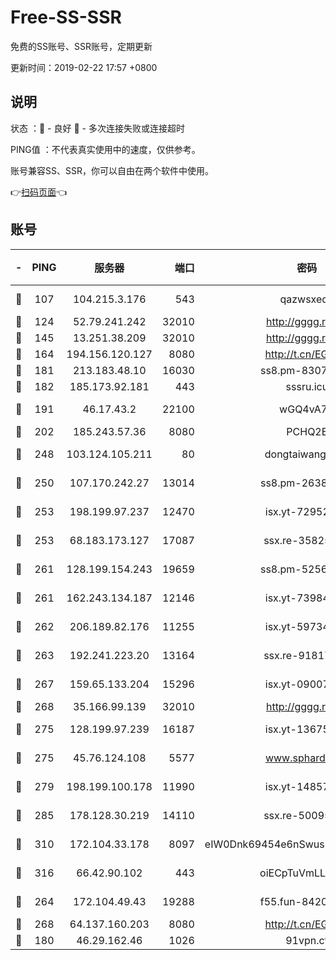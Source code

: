 # Free-SS-SSR

免费的SS账号、SSR账号，定期更新

更新时间：2019-02-22 17:57 +0800

## 说明

状态     ：🙂 - 良好 🙁 - 多次连接失败或连接超时

PING值   ：不代表真实使用中的速度，仅供参考。

账号兼容SS、SSR，你可以自由在两个软件中使用。

👉[扫码页面](https://liesauer.github.io/free-ss-ssr.github.io/)👈

## 账号

|-|PING|服务器|端口|密码|加密方式|区域|
|:----:|:----:|:-----:|-----:|:----:|:----:|:----:|
|🙂|107|104.215.3.176|543|qazwsxedc|aes-256-gcm|JP|
|🙂|124|52.79.241.242|32010|http://gggg.rocks|chacha20|KR|
|🙂|145|13.251.38.209|32010|http://gggg.rocks|chacha20|SG|
|🙂|164|194.156.120.127|8080|http://t.cn/EGJIyrl|rc4-md5|RU|
|🙂|181|213.183.48.10|16030|ss8.pm-83073049|rc4-md5|RU|
|🙂|182|185.173.92.181|443|sssru.icu|rc4-md5|RU|
|🙂|191|46.17.43.2|22100|wGQ4vA7D|aes-256-gcm|RU|
|🙂|202|185.243.57.36|8080|PCHQ2E|rc4-md5|US|
|🙂|248|103.124.105.211|80|dongtaiwang.com|aes-256-cfb|US|
|🙂|250|107.170.242.27|13014|ss8.pm-26383123|aes-256-cfb|US|
|🙂|253|198.199.97.237|12470|isx.yt-72952184|aes-256-cfb|US|
|🙂|253|68.183.173.127|17087|ssx.re-35825697|aes-256-cfb|US|
|🙂|261|128.199.154.243|19659|ss8.pm-52569883|aes-256-cfb|SG|
|🙂|261|162.243.134.187|12146|isx.yt-73984712|aes-256-cfb|US|
|🙂|262|206.189.82.176|11255|isx.yt-59734405|aes-256-cfb|SG|
|🙂|263|192.241.223.20|13164|ssx.re-91817588|aes-256-cfb|US|
|🙂|267|159.65.133.204|15296|isx.yt-09007661|aes-256-cfb|SG|
|🙂|268|35.166.99.139|32010|http://gggg.rocks|chacha20|US|
|🙂|275|128.199.97.239|16187|isx.yt-13675788|aes-256-cfb|SG|
|🙂|275|45.76.124.108|5577|www.sphard.com|aes-256-cfb|AU|
|🙂|279|198.199.100.178|11990|isx.yt-14857132|aes-256-cfb|US|
|🙂|285|178.128.30.219|14110|ssx.re-50095618|aes-256-cfb|SG|
|🙂|310|172.104.33.178|8097|eIW0Dnk69454e6nSwuspv9DmS201tQ0D|aes-256-cfb|SG|
|🙂|316|66.42.90.102|443|oiECpTuVmLLxk4Ts|aes-256-cfb|US|
|🙂|264|172.104.49.43|19288|f55.fun-84203624|aes-256-cfb|SG|
|🙂|268|64.137.160.203|8080|http://t.cn/EGJIyrl|rc4-md5|CA|
|🙁|180|46.29.162.46|1026|91vpn.cf|rc4-md5|RU|
